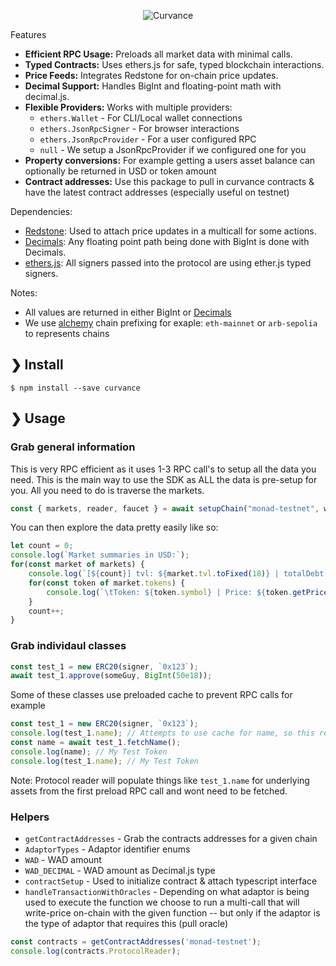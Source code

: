 <p style="text-align: center;width:100%">
    <img src="https://pbs.twimg.com/profile_banners/1445781144125857796/1752160592" alt="Curvance"/>
</p>

Features
- **Efficient RPC Usage:** Preloads all market data with minimal calls.
- **Typed Contracts:** Uses ethers.js for safe, typed blockchain interactions.
- **Price Feeds:** Integrates Redstone for on-chain price updates.
- **Decimal Support:** Handles BigInt and floating-point math with decimal.js.
- **Flexible Providers:** Works with multiple providers:
    - `ethers.Wallet` - For CLI/Local wallet connections
    - `ethers.JsonRpcSigner` - For browser interactions
    - `ethers.JsonRpcProvider` - For a user configured RPC
    - `null` - We setup a JsonRpcProvider if we configured one for you
- **Property conversions:** For example getting a users asset balance can optionally be returned in USD or token amount
- **Contract addresses:** Use this package to pull in curvance contracts & have the latest contract addresses (especially useful on testnet)

Dependencies:
- [Redstone](https://www.npmjs.com/package/@redstone-finance/sdk): Used to attach price updates in a multicall for some actions.
- [Decimals](https://www.npmjs.com/package/decimal.js): Any floating point path being done with BigInt is done with Decimals.
- [ethers.js](https://www.npmjs.com/package/ethers): All signers passed into the protocol are using ether.js typed signers.

Notes: 
- All values are returned in either BigInt or [Decimals](https://www.npmjs.com/package/decimal.js)
- We use [alchemy](https://dashboard.alchemy.com/apps) chain prefixing for exaple: `eth-mainnet` or `arb-sepolia` to represents chains

## ❯ Install

```
$ npm install --save curvance
```

## ❯ Usage

### Grab general information
This is very RPC efficient as it uses 1-3 RPC call's to setup all the data you need. This is the main way to use the SDK as ALL the data is pre-setup for you. All you need to do is traverse the markets.
```js
const { markets, reader, faucet } = await setupChain("monad-testnet", wallet);
```

You can then explore the data pretty easily like so:
```js
let count = 0;
console.log(`Market summaries in USD:`);
for(const market of markets) {
    console.log(`[${count}] tvl: ${market.tvl.toFixed(18)} | totalDebt: ${market.totalDebt.toFixed(18)} | totalCollateral: ${market.totalCollateral.toFixed(18)}`);
    for(const token of market.tokens) {
        console.log(`\tToken: ${token.symbol} | Price: ${token.getPrice()} | Amount: ${token.getTvl(false)}`);
    }
    count++;
}
```

### Grab individaul classes
```js
const test_1 = new ERC20(signer, `0x123`);
await test_1.approve(someGuy, BigInt(50e18));
```

Some of these classes use preloaded cache to prevent RPC calls for example
```js
const test_1 = new ERC20(signer, `0x123`);
console.log(test_1.name); // Attempts to use cache for name, so this returns undefined
const name = await test_1.fetchName();
console.log(name); // My Test Token
console.log(test_1.name); // My Test Token
```

Note: Protocol reader will populate things like `test_1.name` for underlying assets from the first preload RPC call and wont need to be fetched.


### Helpers
- `getContractAddresses` - Grab the contracts addresses for a given chain
- `AdaptorTypes` - Adaptor identifier enums
- `WAD` - WAD amount
- `WAD_DECIMAL` - WAD amount as Decimal.js type
- `contractSetup` - Used to initialize contract & attach typescript interface
- `handleTransactionWithOracles` - Depending on what adaptor is being used to execute the function we choose to run a multi-call that will write-price on-chain with the given function -- but only if the adaptor is the type of adaptor that requires this (pull oracle)

```js
const contracts = getContractAddresses('monad-testnet');
console.log(contracts.ProtocolReader);
```